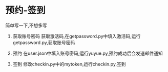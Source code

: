 # 预约-签到
简单写一下,不想多写

1. 获取账号密码
获取激活码,在getpassword.py中填入激活码,运行getpassword.py,获取账号密码

2. 预约
在user.json中填入账号密码,运行yuyue.py,预约成功后会发送邮件通知

3. 签到
修改checkin.py中的mytoken,运行checkin.py,签到